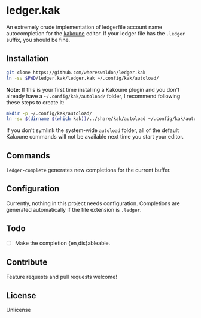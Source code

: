 # ledger.kak

An extremely crude implementation of ledgerfile account name autocompletion for the [kakoune](https://kakoune.org)
editor. If your ledger file has the `.ledger` suffix, you should be fine.

## Installation

```bash
git clone https://github.com/whereswaldon/ledger.kak
ln -sv $PWD/ledger.kak/ledger.kak ~/.config/kak/autoload/
```

**Note:** If this is your first time installing a Kakoune plugin and you don't already
have a `~/.config/kak/autoload/` folder, I recommend following these steps to create
it:

```bash
mkdir -p ~/.config/kak/autoload/
ln -sv $(dirname $(which kak))/../share/kak/autoload ~/.config/kak/autoload/system
```

If you don't symlink the system-wide `autoload` folder, all of the default Kakoune
commands will not be available next time you start your editor.

## Commands

`ledger-complete` generates new completions for the current buffer.

## Configuration

Currently, nothing in this project needs configuration. Completions are generated
automatically if the file extension is `.ledger`.

## Todo

- [ ] Make the completion {en,dis}ableable.

## Contribute

Feature requests and pull requests welcome!

## License

Unlicense

